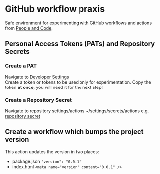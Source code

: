 # GitHub workflow praxis

Safe environment for experimenting with GitHub workflows and actions from [People and Code](https://people-and-code.com/).

## Personal Access Tokens (PATs) and Repository Secrets

### Create a PAT

Navigate to [Developer Settings](https://github.com/settings/tokens)  
Create a token or tokens to be used only for experimentation. Copy the token **at once**, you will need it for the next step!

### Create a Repository Secret

Navigate to repository settings/actions ~/settings/secrets/actions e.g. [repository secret](https://github.com/p-n-c/github-workflow-praxis/settings/secrets/actions)

## Create a workflow which bumps the project version 

This action updates the version in two places:

- package.json
  `"version": "0.0.1"`
- index.html
  `<meta name="version" content="0.0.1" />`
